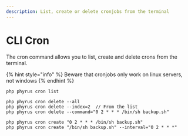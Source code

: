 ```yaml
---
description: List, create or delete cronjobs from the terminal
---
```


# CLI Cron

The cron command allows you to list, create and delete crons from the terminal.

{% hint style="info" %}
Beware that cronjobs only work on linux servers, not windows
{% endhint %}

```
php phyrus cron list

php phyrus cron delete --all
php phyrus cron delete --index=2  // From the list
php phyrus cron delete --command="0 2 * * * /bin/sh backup.sh"

php phyrus cron create "0 2 * * * /bin/sh backup.sh"
php phyrus cron create "/bin/sh backup.sh" --interval="0 2 * * *"
```
